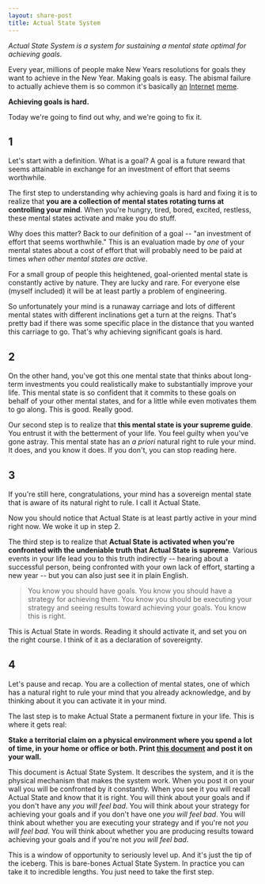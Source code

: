 ```yaml
---
layout: share-post
title: Actual State System
---
```


*Actual State System is a system for sustaining a mental state optimal for achieving goals.*

Every year, millions of people make New Years resolutions for goals they want to achieve in the New Year. Making goals is easy. The abismal failure to actually achieve them is so common it's basically [an](http://imgur.com/8Pd9zTS) [Internet](http://imgur.com/a/LxM3t) [meme](http://imgur.com/cIP6dze).

**Achieving goals is hard.**

Today we're going to find out why, and we're going to fix it.

## 1

Let's start with a definition. What is a goal? A goal is a future reward that seems attainable in exchange for an investment of effort that seems worthwhile.

The first step to understanding why achieving goals is hard and fixing it is to realize that **you are a collection of mental states rotating turns at controlling your mind**. When you're hungry, tired, bored, excited, restless, these mental states activate and make you do stuff.

Why does this matter? Back to our definition of a goal -- "an investment of effort that seems worthwhile." This is an evaluation made by *one* of your mental states about a cost of effort that will probably need to be paid at times *when other mental states are active*.

For a small group of people this heightened, goal-oriented mental state is constantly active by nature. They are lucky and rare. For everyone else (myself included) it will be at least partly a problem of engineering.

So unfortunately your mind is a runaway carriage and lots of different mental states with different inclinations get a turn at the reigns. That's pretty bad if there was some specific place in the distance that you wanted this carriage to go. That's why achieving significant goals is hard.

## 2

On the other hand, you've got this one mental state that thinks about long-term investments you could realistically make to substantially improve your life. This mental state is so confident that it commits to these goals on behalf of your other mental states, and for a little while even motivates them to go along. This is good. Really good.

Our second step is to realize that **this mental state is your supreme guide**. You entrust it with the betterment of your life. You feel guilty when you've gone astray. This mental state has an *a priori* natural right to rule your mind. It does, and you know it does. If you don't, you can stop reading here.

## 3

If you're still here, congratulations, your mind has a sovereign mental state that is aware of its natural right to rule. I call it Actual State.

Now you should notice that Actual State is at least partly active in your mind right now. We woke it up in step 2.

The third step is to realize that **Actual State is activated when you're confronted with the undeniable truth that Actual State is supreme**. Various events in your life lead you to this truth indirectly -- hearing about a successful person, being confronted with your own lack of effort, starting a new year -- but you can also just see it in plain English.

>You know you should have goals. You know you should have a strategy for achieving them. You know you should be executing your strategy and seeing results toward achieving your goals. You know this is right.

This is Actual State in words. Reading it should activate it, and set you on the right course. I think of it as a declaration of sovereignty.

## 4

Let's pause and recap. You are a collection of mental states, one of which has a natural right to rule your mind that you already acknowledge, and by thinking about it you can activate it in your mind.

The last step is to make Actual State a permanent fixture in your life. This is where it gets real:

**Stake a territorial claim on a physical environment where you spend a lot of time, in your home or office or both. Print [this document](http://www.actualstate.com) and post it on your wall.**

This document is Actual State System. It describes the system, and it is the physical mechanism that makes the system work. When you post it on your wall you will be confronted by it constantly. When you see it you will recall Actual State and know that it is right. You will think about your goals and if you don't have any *you will feel bad*. You will think about your strategy for achieving your goals and if you don't have one *you will feel bad*. You will think about whether you are executing your strategy and if you're not *you will feel bad*. You will think about whether you are producing results toward achieving your goals and if you're not *you will feel bad*.

This is a window of opportunity to seriously level up. And it's just the tip of the iceberg. This is bare-bones Actual State System. In practice you can take it to incredible lengths. You just need to take the first step.

